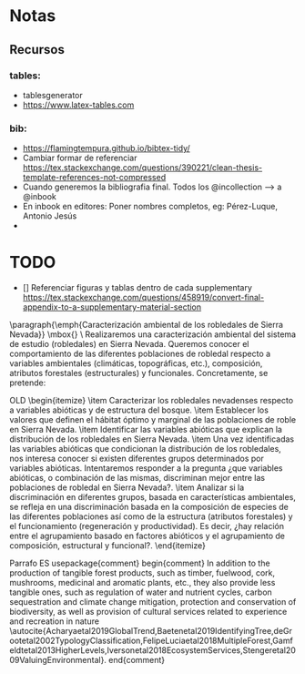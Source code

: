 # Notas 
## Recursos 
### tables: 

- tablesgenerator
- https://www.latex-tables.com 

### bib: 
- https://flamingtempura.github.io/bibtex-tidy/ 
- Cambiar formar de referenciar 
https://tex.stackexchange.com/questions/390221/clean-thesis-template-references-not-compressed 
- Cuando generemos la bibliografia final. Todos los @incollection --> a @inbook
- En inbook en editores: Poner nombres completos, eg: Pérez-Luque, Antonio Jesús
- 




# TODO 
- [] Referenciar figuras y tablas dentro de cada supplementary 
https://tex.stackexchange.com/questions/458919/convert-final-appendix-to-a-supplementary-material-section 


\paragraph{\emph{Caracterización ambiental de los robledales de Sierra Nevada}} \mbox{} \\
Realizaremos una caracterización ambiental del sistema de estudio (robledales) en Sierra Nevada. Queremos conocer el comportamiento de las diferentes poblaciones de robledal respecto a variables ambientales (climáticas, topográficas, etc.), composición, atributos forestales (estructurales) y funcionales. Concretamente, se pretende:


OLD 
\begin{itemize}
	\item Caracterizar los robledales nevadenses respecto a variables abióticas y de estructura del bosque.
	\item Establecer los valores que definen el hábitat óptimo y marginal de las poblaciones de roble en Sierra Nevada.
	\item Identificar las variables abióticas que explican la distribución de los robledales en Sierra Nevada.
	\item Una vez identificadas las variables abióticas que condicionan la distribución de los robledales, nos interesa conocer si existen diferentes grupos determinados por variables abióticas. Intentaremos responder a la pregunta ¿que variables abióticas, o combinación de las mismas, discriminan mejor entre las poblaciones de robledal en Sierra Nevada?.
	\item Analizar si la discriminación en diferentes grupos, basada en características ambientales, se refleja en una discriminación basada en la composición de especies de las diferentes poblaciones así como de la estructura (atributos forestales) y el funcionamiento (regeneración y productividad). Es decir, ¿hay relación entre el agrupamiento basado en factores abióticos y el agrupamiento de composición, estructural y funcional?. 
\end{itemize}




Parrafo ES 
usepackage{comment}
begin{comment}
In addition to the production of tangible forest products, such as timber, fuelwood, cork, mushrooms, medicinal and aromatic plants, etc., they also provide less tangible ones, such as regulation of water and nutrient cycles, carbon sequestration and climate change mitigation, protection and conservation of biodiversity, as well as provision of cultural services related to experience and recreation in nature \autocite{Acharyaetal2019GlobalTrend,Baetenetal2019IdentifyingTree,deGrootetal2002TypologyClassification,FelipeLuciaetal2018MultipleForest,Gamfeldtetal2013HigherLevels,Iversonetal2018EcosystemServices,Stengeretal2009ValuingEnvironmental}. 
end{comment}